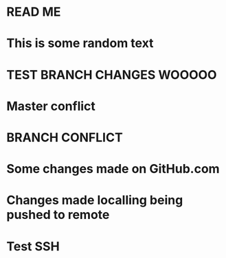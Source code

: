 # READ ME #
# This is some random text
# TEST BRANCH CHANGES WOOOOO
# Master conflict
# BRANCH CONFLICT
# Some changes made on GitHub.com
# Changes made localling being pushed to remote
# Test SSH
